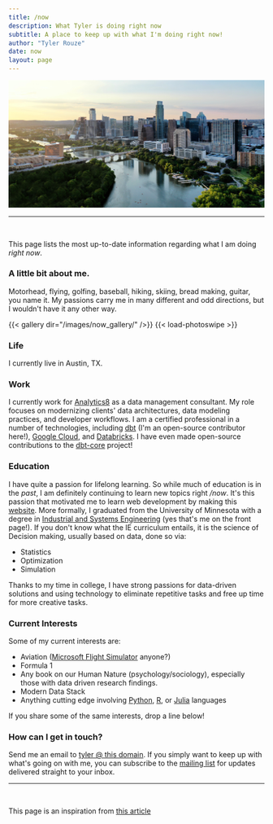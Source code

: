 ```yaml
---
title: /now
description: What Tyler is doing right now
subtitle: A place to keep up with what I'm doing right now!
author: "Tyler Rouze"
date: now
layout: page
---
```

<img src="/images/austin.jpg">
<br>
<hr>
<br>

This page lists the most up-to-date information regarding what I am doing *right now*.

### A little bit about me.
Motorhead, flying, golfing, baseball, hiking, skiing, bread making, guitar, you name it. My passions carry me in many different and odd directions, but I wouldn't have it any other way.

{{< gallery dir="/images/now_gallery/" />}} {{< load-photoswipe >}}

### Life

I currently live in Austin, TX.

### Work

I currently work for [Analytics8](https://www.analytics8.com) as a data management consultant. My role focuses on modernizing clients' data architectures, data modeling practices, and developer workflows. I am a certified professional in a number of technologies, including [dbt](https://www.getdbt.com/) (I'm an open-source contributor here!), [Google Cloud](https://cloud.google.com/), and [Databricks](https://www.databricks.com/). I have even made open-source contributions to the [dbt-core](https://github.com/dbt-labs/dbt-core) project!

### Education

I have quite a passion for lifelong learning. So while much of education is in the *past*, I am definitely continuing to learn new topics right */now*. It's this passion that motivated me to learn web development by making this [website](https://tylerrouze.com/blog/thewhy). More formally, I graduated from the University of Minnesota with a degree in [Industrial and Systems Engineering](https://cse.umn.edu/isye) (yes that's me on the front page!). If you don't know what the IE curriculum entails, it is the science of Decision making, usually based on data, done so via:

* Statistics
* Optimization
* Simulation

Thanks to my time in college, I have strong passions for data-driven solutions and using technology to eliminate repetitive tasks and free up time for more creative tasks.

### Current Interests

Some of my current interests are:

* Aviation ([Microsoft Flight Simulator](https://www.flightsimulator.com/) anyone?)
* Formula 1
* Any book on our Human Nature (psychology/sociology), especially those with data driven research findings.
* Modern Data Stack
* Anything cutting edge involving [Python](https://www.python.org/), [R](https://www.r-project.org/), or [Julia](https://julialang.org/) languages

If you share some of the same interests, drop a line below!

### How can I get in touch?

Send me an email to [tyler @ this domain](mailto:tyler@tylerrouze.com). If you simply want to keep up with what's going on with me, you can subscribe to the [mailing list](https://tylerrouze.com/subscribe) for updates delivered straight to your inbox.

<hr>
<br>

This page is an inspiration from [this article](https://medium.com/@mikevardy/why-i-joined-the-now-page-movement-830b1b43fdf6)
